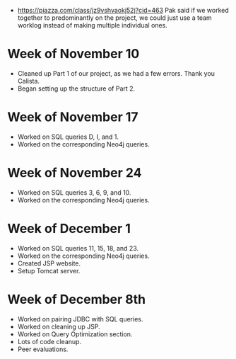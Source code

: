 - 	https://piazza.com/class/jz9vshvaokj52j?cid=463
	Pak said if we worked together to predominantly on the project, 
	we could just use a team worklog instead of making multiple 
	individual ones.


# Week of November 10
- Cleaned up Part 1 of our project, as we had a few errors. Thank you Calista.
- Began setting up the structure of Part 2.


# Week of November 17
- Worked on SQL queries D, I, and 1.
- Worked on the corresponding Neo4j queries.


# Week of November 24
- Worked on SQL queries 3, 6, 9, and 10.
- Worked on the corresponding Neo4j queries.


# Week of December 1
- Worked on SQL queries 11, 15, 18, and 23.
- Worked on the corresponding Neo4j queries.
- Created JSP website.
- Setup Tomcat server.


# Week of December 8th
- Worked on pairing JDBC with SQL queries.
- Worked on cleaning up JSP.
- Worked on Query Optimization section.
- Lots of code cleanup.
- Peer evaluations.
